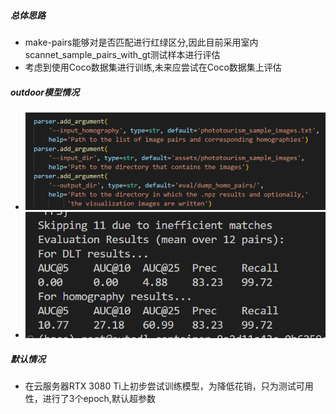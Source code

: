 ##### 总体思路
- make-pairs能够对是否匹配进行红绿区分,因此目前采用室内scannet_sample_pairs_with_gt测试样本进行评估
- 考虑到使用Coco数据集进行训练,未来应尝试在Coco数据集上评估
##### outdoor模型情况
- ![](attachments/Pasted%20image%2020230113212511.png)
- ![](attachments/Pasted%20image%2020230113212530.png)

##### 默认情况
- 在云服务器RTX 3080 Ti上初步尝试训练模型，为降低花销，只为测试可用性，进行了3个epoch,默认超参数